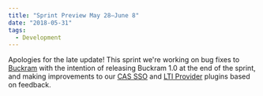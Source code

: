```yaml
---
title: "Sprint Preview May 28–June 8"
date: "2018-05-31"
tags: 
  - Development
---
```


Apologies for the late update! This sprint we're working on bug fixes to [Buckram](http://github.com/pressbooks/buckram) with the intention of releasing Buckram 1.0 at the end of the sprint, and making improvements to our [CAS SSO](https://github.com/pressbooks/pressbooks-cas-sso/) and [LTI Provider](https://github.com/pressbooks/pressbooks-lti-provider) plugins based on feedback.
